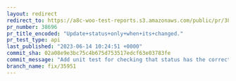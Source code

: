 ```yaml
---
layout: redirect
redirect_to: https://a8c-woo-test-reports.s3.amazonaws.com/public/pr/38696/api/index.html
pr_number: 38696
pr_title_encoded: "Update+status+only+when+its+changed."
pr_test_type: api
last_published: "2023-06-14 10:24:51 +0000"
commit_sha: 02a08e9e3bc75c4b675d753517edcf63e03783fe
commit_message: "Add unit test for checking that status has the correct value."
branch_name: fix/35951
---
```


